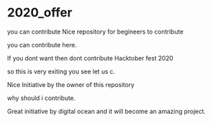 # 2020_offer

you can contribute 
Nice repository for begineers to contribute

you can contribute here.

If you dont want then dont contribute
Hacktober fest 2020


so this is very exiting you see let us c.


Nice Initiative by the owner of this repository


why should i contribute.

Great initiative by digital ocean
and it will become an amazing project.





